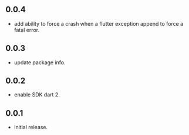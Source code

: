 ## 0.0.4

* add ability to force a crash when a flutter exception append to force a fatal error.

## 0.0.3

* update package info.

## 0.0.2

* enable SDK dart 2.

## 0.0.1

* initial release.
